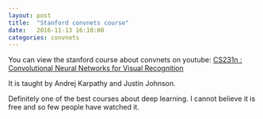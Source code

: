 ```yaml
---
layout: post
title:  "Stanford convnets course"
date:   2016-11-13 16:10:00
categories: convnets
---
```


You can view the stanford course about convnets on youtube:
[CS231n : Convolutional Neural Networks for Visual Recognition](https://www.youtube.com/playlist?list=PLLvH2FwAQhnpj1WEB-jHmPuUeQ8mX-XXG)

It is taught by Andrej Karpathy and Justin Johnson.
 
Definitely one of the best courses about deep learning. I cannot believe it is free and so few people have
watched it.
